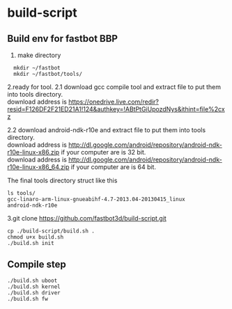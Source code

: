 # build-script
Build env for fastbot BBP 
-------------------------

1. make directory <br> 
```
  mkdir ~/fastbot
  mkdir ~/fastbot/tools/ 
```

2.ready for tool.
2.1 download gcc compile tool and extract file to put them into tools directory. <br>
download address is https://onedrive.live.com/redir?resid=F126DF2F21ED21A1!124&authkey=!ABtPtGiUpozdNys&ithint=file%2cxz  <br>

2.2 download android-ndk-r10e  and extract file to put them into tools directory. <br>
download address is http://dl.google.com/android/repository/android-ndk-r10e-linux-x86.zip if your computer are is 32 bit.  <br>
download address is http://dl.google.com/android/repository/android-ndk-r10e-linux-x86_64.zip if your computer are is 64 bit.  <br>

The final tools directory struct like this  <br>
```
ls tools/  
gcc-linaro-arm-linux-gnueabihf-4.7-2013.04-20130415_linux 
android-ndk-r10e
```

3.git clone https://github.com/fastbot3d/build-script.git <br>
```
cp ./build-script/build.sh .  
chmod u+x build.sh 
./build.sh init 
```

Compile step 
------------------
```
./build.sh uboot
./build.sh kernel
./build.sh driver
./build.sh fw
```


